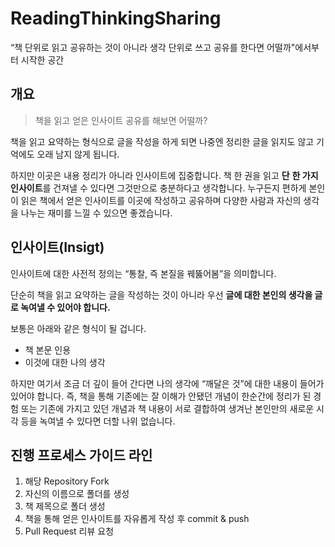 # ReadingThinkingSharing

“책 단위로 읽고 공유하는 것이 아니라 생각 단위로 쓰고 공유를 한다면 어떨까"에서부터 시작한 공간

## 개요

> 책을 읽고 얻은 인사이트 공유를 해보면 어떨까?
> 

책을 읽고 요약하는 형식으로 글을 작성을 하게 되면 나중엔 정리한 글을 읽지도 않고 기억에도 오래 남지 않게 됩니다. 

하지만 이곳은 내용 정리가 아니라 인사이트에 집중합니다. 책 한 권을 읽고 **단** **한 가지 인사이트**를 건져낼 수 있다면 그것만으로 충분하다고 생각합니다. 누구든지 편하게 본인이 읽은 책에서 얻은 인사이트를 이곳에 작성하고 공유하며 다양한 사람과 자신의 생각을 나누는 재미를 느낄 수 있으면 좋겠습니다.

## 인사이트(Insigt)

인사이트에 대한 사전적 정의는 “통찰, 즉 본질을 꿰뚫어봄”을 의미합니다.

단순히 책을 읽고 요약하는 글을 작성하는 것이 아니라 우선 **글에 대한 본인의 생각을 글로 녹여낼 수 있어야 합니다.**

보통은 아래와 같은 형식이 될 겁니다.

- 책 본문 인용
- 이것에 대한 나의 생각

하지만 여기서 조금 더 깊이 들어 간다면 나의 생각에 “깨달은 것”에 대한 내용이 들어가 있어야 합니다. 즉, 책을 통해 기존에는 잘 이해가 안됐던 개념이 한순간에 정리가 된 경험 또는 기존에 가지고 있던 개념과 책 내용이 서로 결합하여 생겨난 본인만의 새로운 시각 등을 녹여낼 수 있다면 더할 나위 없습니다.

## 진행 프로세스 가이드 라인

1. 해당 Repository Fork
2. 자신의 이름으로 폴더를 생성
3. 책 제목으로 폴더 생성
4. 책을 통해 얻은 인사이트를 자유롭게 작성 후 commit & push
5. Pull Request 리뷰 요청
